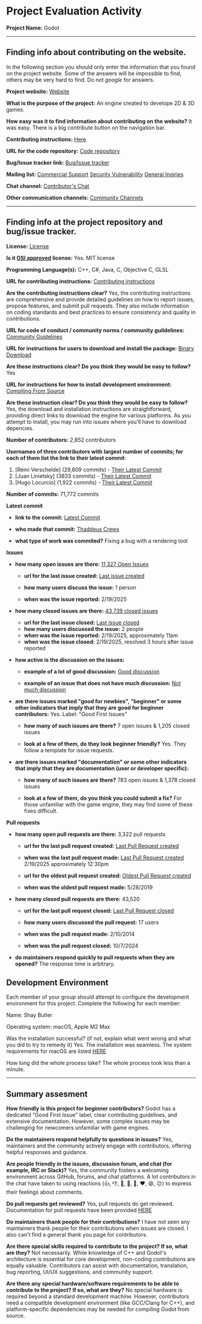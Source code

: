 # Project Evaluation Activity



__Project Name:__ Godot


---

## Finding info about contributing on the website.

In the following section you should only enter the information that you
found on the project website. Some of the answers will be impossible to find, others
may be very hard to find. Do not _google_ for answers.

__Project website:__ [Website](https://godotengine.org/)


__What is the purpose of the project:__ An engine created to develope 2D & 3D games.


__How easy was it to find information about contributing on the website?__ It was easy. There is a big contribute button on the navigation bar.


__Contributing instructions:__ [Here](https://docs.godotengine.org/en/stable/contributing/how_to_contribute.html) 

__URL for the code repository:__ [Code repository](https://github.com/godot-proposals-viewer/godot-proposals-viewer.github.io)

__Bug/Issue tracker link:__ [Bug/Issue tracker](https://github.com/godotengine/godot/issues)

__Mailing list:__ [Commercial Support](support@godotengine.org) [Security Vulnerability](security@godotengine.org) [General Inqiries](contact@godotengine.org)

__Chat channel:__ [Contributor's Chat](https://chat.godotengine.org/home) 

__Other communication channels:__ [Community Channels](https://godotengine.org/community/)

---

## Finding info at the project repository and bug/issue tracker.

__License:__ [License](https://github.com/godotengine/godot/blob/master/LICENSE.txt)

__Is it [OSI approved](https://opensource.org/licenses/alphabetical) license:__ Yes. MIT license

__Programming Language(s):__ C++, C#, Java, C, Objective C, GLSL

__URL for contributing instructions:__ [Contributing instructions](https://github.com/godotengine/godot/blob/master/CONTRIBUTING.md)

__Are the contributing instructions clear?__ Yes, the contributing instructions are comprehensive and provide detailed guidelines on how to report issues, propose features, and submit pull requests. They also include information on coding standards and best practices to ensure consistency and quality in contributions.


__URL for code of conduct / community norms / community guildelines:__  [Community Guidelines](https://godotengine.org/code-of-conduct/)

__URL for instructions for users to download and install the package:__  [Binary Download](https://godotengine.org/download)


__Are these instructions clear? Do you think they would be easy to follow?__ Yes


__URL for instructions for how to install development environment:__  [Compiling From Source](https://docs.godotengine.org/en/latest/contributing/development/compiling/)


__Are these instruction clear? Do you think they would be easy to follow?__ Yes, the download and installation instructions are straightforward, providing direct links to download the engine for various platforms. As you attempt to install, you may run into issues where you'll have to download depencies.


__Number of contributors:__ 2,852 contributors


__Usernames of three contributors with largest number of commits; for
each of them list the link to their latest commit__:

1. [Rémi Verschelde] (29,809 commits) - [Their Latest Commit](https://github.com/godotengine/godot/commit/93d270693079ea7802c9e1334a2e0ecd8529eeed)
2. [Juan Linietsky] (3833 commits) - [Their Latest Commit](https://github.com/godotengine/godot/commit/2ac562cdf8366876381902a0667fec704e357495)
3. [Hugo Locurcio] (1,922 commits) - [Their Latest Commit](https://github.com/godotengine/godot/commit/4905d033e5067cf96b34e26c72e62d8387141eed)


__Number of commits:__ 71,772  commits

__Latest commit__ 

- __link to the commit:__ [Latest Commit](https://github.com/godotengine/godot/pull/103017)

- __who made that commit:__ [Thaddeus Crews](https://github.com/Repiteo)

- __what type of work was commited?__ Fixing a bug with a rendering tool


__Issues__

- __how many open issues are there:__ [11,327 Open Issues](https://github.com/godotengine/godot/issues)

    - __url for the last issue created:__ [Last issue created](https://github.com/godotengine/godot/issues/103045)

    - __how many users discuss the issue:__ 1 person
    
    - __when was the issue reported:__ 2/19/2025
    

- __how many closed issues are there:__ [43,739 closed issues](https://github.com/godotengine/godot/issues?q=is%3Aissue%20state%3Aclosed)
    - __url for the last issue closed:__ [Last issue closed](https://github.com/godotengine/godot/issues/103040)
    - __how many users discussed the issue:__ 2 people
    - __when was the issue reported:__ 2/19/2025, approximately 11am
    - __when was the issue closed:__ 2/19/2025, resolved 3 hours after issue reported

- __how active is the discussion on the issues:__ 

    - __example of a lot of good discussion:__ [Good discussion](https://github.com/godotengine/godot/issues/21789)
    
    - __example of an issue that does not have much discussion:__ [Not much discussion](https://github.com/godotengine/godot/issues/23052)



- __are there issues marked "good for newbies", "beginner" or some other indicators that imply that they are good for beginner contributors:__ Yes. Label: "Good First Issues"

    - __how many of such issues are there?__ 7 open issues & 1,205 closed issues
    
    - __look at a few of them, do they look beginner friendly?__ Yes. They follow a template for issue requests.



- __are there issues marked "documentation" or some other indicators that imply that they are documentation (user or developer specific):__ 

    - __how many of such issues are there?__ 783 open issues & 1,378 closed issues
    
    - __look at a few of them, do you think you could submit a fix?__ For those unfamiliar with the game engine, they may find some of these fixes difficult.



__Pull requests__

- __how many open pull requests are there:__ 3,322 pull requests

    - __url for the last pull request created:__ [Last Pull Request created](https://github.com/godotengine/godot/pull/103044)
    
    - __when was the last pull request made:__ [Last Pull Request created](https://github.com/godotengine/godot/pull/103044) 2/19/2025 approximately 12:30pm

    - __url for the oldest pull request created:__ [Oldest Pull Request created](https://github.com/godotengine/godot/pull/29268)
    
    - __when was the oldest pull request made:__ 5/28/2019

- __how many closed pull requests are there:__ 43,520

    - __url for the last pull request closed:__ [Last Pull Request closed](https://github.com/godotengine/godot/pull/7)
    
    - __how many users discussed the pull request:__ 17 users
    
    - __when was the pull request made:__  2/10/2014
    
    - __when was the pull request closed:__ 10/7/2024
    

- __do maintainers respond quickly to pull requests when they are opened?__ The response time is arbitrary.


## Development Environment 

Each member of your group should attempt to configure the development environment 
for this project. Complete the following for each member:

Name: Shay Butler

Operating system: macOS, Apple M2 Max

Was the installation successful? (if not, explain what went wrong and 
what you did to try to remedy it) Yes. The installation was seamless. The system requirements for macOS are listed [HERE](https://godotengine.org/download/macos/)

How long did the whole process take? The whole process took less than a minute.


---


## Summary assesment
__How friendly is this project for beginner contributors?__ Godot has a dedicated "Good First Issue" label, clear contributing guidelines, and extensive documentation. However, some complex issues may be challenging for newcomers unfamiliar with game engines.



__Do the maintainers respond helpfully to questions in issues?__ Yes, maintainers and the community actively engage with contributors, offering helpful responses and guidance.



__Are people friendly in the issues, discussion forum, and chat (for example, IRC or Slack)?__ Yes, the community fosters a welcoming environment across GitHub, forums, and chat platforms. A lot contributors in the chat have taken to using reactions (👍, 👎, 🚀, 🎉, 👀, ❤️, 😄, 😕) to express their feelings about comments.




__Do pull requests get reviewed?__ Yes, pull requests do get reviewed. Documentation for pull requests have been provided [HERE](https://docs.godotengine.org/en/latest/contributing/workflow/pr_review_guidelines.html)



__Do maintainers thank people for their contributions?__ I have not seen any maintainers thank people for their contributions when issues are closed. I also can't find a general thank you page for contributors.



__Are there special skills required to contribute to the project? If so, what are they?__ Not necessarily. While knowledge of C++ and Godot's architecture is essential for core development, non-coding contributions are equally valuable. Contributors can assist with documentation, translation, bug reporting, UI/UX suggestions, and community support.



__Are there any special hardware/software requirements to be able to contribute to the project? If so, what are they?__ No special hardware is required beyond a standard development machine. However, contributors need a compatible development environment (like GCC/Clang for C++), and platform-specific dependencies may be needed for compiling Godot from source.
